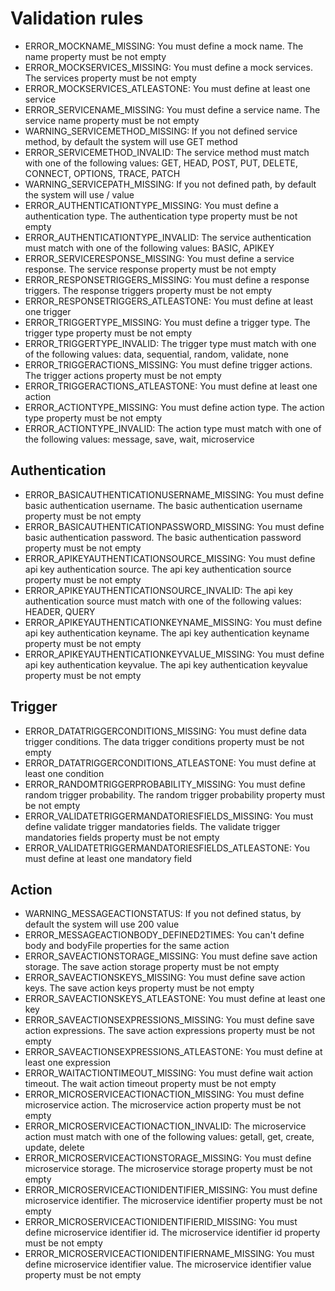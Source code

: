 # Validation rules

* ERROR_MOCKNAME_MISSING: You must define a mock name. The name property must be not empty
* ERROR_MOCKSERVICES_MISSING: You must define a mock services. The services property must be not empty
* ERROR_MOCKSERVICES_ATLEASTONE: You must define at least one service
* ERROR_SERVICENAME_MISSING: You must define a service name. The service name property must be not empty
* WARNING_SERVICEMETHOD_MISSING: If you not defined service method, by default the system will use GET method
* ERROR_SERVICEMETHOD_INVALID: The service method must match with one of the following values: GET, HEAD, POST, PUT, DELETE, CONNECT, OPTIONS, TRACE, PATCH
* WARNING_SERVICEPATH_MISSING: If you not defined path, by default the system will use / value
* ERROR_AUTHENTICATIONTYPE_MISSING: You must define a authentication type. The authentication type property must be not empty
* ERROR_AUTHENTICATIONTYPE_INVALID: The service authentication must match with one of the following values: BASIC, APIKEY
* ERROR_SERVICERESPONSE_MISSING: You must define a service response. The service response property must be not empty
* ERROR_RESPONSETRIGGERS_MISSING: You must define a response triggers. The response triggers property must be not empty
* ERROR_RESPONSETRIGGERS_ATLEASTONE: You must define at least one trigger
* ERROR_TRIGGERTYPE_MISSING: You must define a trigger type. The trigger type property must be not empty
* ERROR_TRIGGERTYPE_INVALID: The trigger type must match with one of the following values: data, sequential, random, validate, none
* ERROR_TRIGGERACTIONS_MISSING: You must define trigger actions. The trigger actions property must be not empty
* ERROR_TRIGGERACTIONS_ATLEASTONE: You must define at least one action
* ERROR_ACTIONTYPE_MISSING: You must define action type. The action type property must be not empty
* ERROR_ACTIONTYPE_INVALID: The action type must match with one of the following values: message, save, wait, microservice

## Authentication
* ERROR_BASICAUTHENTICATIONUSERNAME_MISSING: You must define basic authentication username. The basic authentication username property must be not empty
* ERROR_BASICAUTHENTICATIONPASSWORD_MISSING: You must define basic authentication password. The basic authentication password property must be not empty
* ERROR_APIKEYAUTHENTICATIONSOURCE_MISSING: You must define api key authentication source. The api key authentication source property must be not empty
* ERROR_APIKEYAUTHENTICATIONSOURCE_INVALID: The api key authentication source must match with one of the following values: HEADER, QUERY
* ERROR_APIKEYAUTHENTICATIONKEYNAME_MISSING: You must define api key authentication keyname. The api key authentication keyname property must be not empty
* ERROR_APIKEYAUTHENTICATIONKEYVALUE_MISSING: You must define api key authentication keyvalue. The api key authentication keyvalue property must be not empty

## Trigger
* ERROR_DATATRIGGERCONDITIONS_MISSING: You must define data trigger conditions. The data trigger conditions property must be not empty
* ERROR_DATATRIGGERCONDITIONS_ATLEASTONE: You must define at least one condition
* ERROR_RANDOMTRIGGERPROBABILITY_MISSING: You must define random trigger probability. The random trigger probability property must be not empty
* ERROR_VALIDATETRIGGERMANDATORIESFIELDS_MISSING: You must define validate trigger mandatories fields. The validate trigger mandatories fields property must be not empty
* ERROR_VALIDATETRIGGERMANDATORIESFIELDS_ATLEASTONE: You must define at least one mandatory field

## Action
* WARNING_MESSAGEACTIONSTATUS: If you not defined status, by default the system will use 200 value
* ERROR_MESSAGEACTIONBODY_DEFINED2TIMES: You can't define body and bodyFile properties for the same action
* ERROR_SAVEACTIONSTORAGE_MISSING: You must define save action storage. The save action storage property must be not empty
* ERROR_SAVEACTIONSKEYS_MISSING: You must define save action keys. The save action keys property must be not empty
* ERROR_SAVEACTIONSKEYS_ATLEASTONE: You must define at least one key
* ERROR_SAVEACTIONSEXPRESSIONS_MISSING: You must define save action expressions. The save action expressions property must be not empty
* ERROR_SAVEACTIONSEXPRESSIONS_ATLEASTONE: You must define at least one expression
* ERROR_WAITACTIONTIMEOUT_MISSING: You must define wait action timeout. The wait action timeout property must be not empty
* ERROR_MICROSERVICEACTIONACTION_MISSING: You must define microservice action. The microservice action property must be not empty
* ERROR_MICROSERVICEACTIONACTION_INVALID: The microservice action must match with one of the following values: getall, get, create, update, delete
* ERROR_MICROSERVICEACTIONSTORAGE_MISSING: You must define microservice storage. The microservice storage property must be not empty
* ERROR_MICROSERVICEACTIONIDENTIFIER_MISSING: You must define microservice identifier. The microservice identifier property must be not empty
* ERROR_MICROSERVICEACTIONIDENTIFIERID_MISSING: You must define microservice identifier id. The microservice identifier id property must be not empty
* ERROR_MICROSERVICEACTIONIDENTIFIERNAME_MISSING: You must define microservice identifier value. The microservice identifier value property must be not empty
